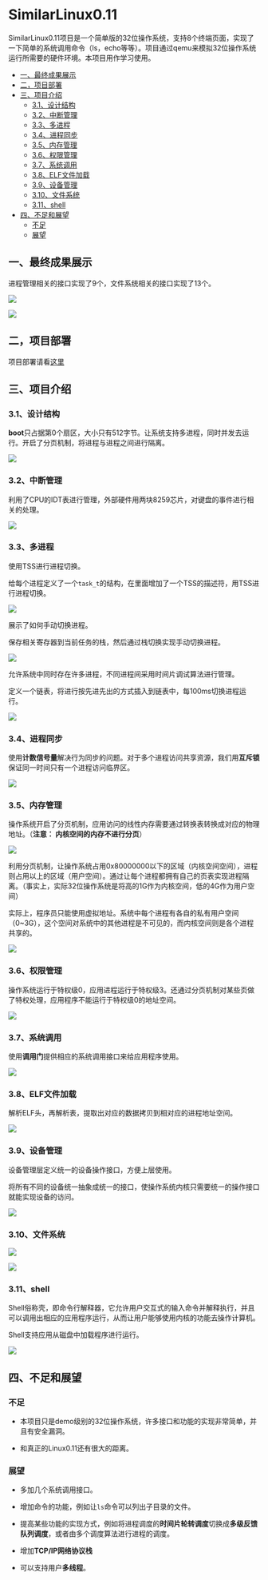 # SimilarLinux0.11

SimilarLinux0.11项目是一个简单版的32位操作系统，支持8个终端页面，实现了一下简单的系统调用命令（ls，echo等等）。项目通过qemu来模拟32位操作系统运行所需要的硬件环境。本项目用作学习使用。


- [一、最终成果展示](#一最终成果展示)
- [二，项目部署](#二项目部署)
- [三、项目介绍](#三项目介绍)
    - [3.1、设计结构](#31设计结构)
    - [3.2、中断管理](#32中断管理)
    - [3.3、多进程](#33多进程)
    - [3.4、进程同步](#34进程同步)
    - [3.5、内存管理](#35内存管理)
    - [3.6、权限管理](#36权限管理)
    - [3.7、系统调用](#37系统调用)
    - [3.8、ELF文件加载](#38elf文件加载)
    - [3.9、设备管理](#39设备管理)
    - [3.10、文件系统](#310文件系统)
    - [3.11、shell](#311shell)
- [四、不足和展望](#四不足和展望)
    - [不足](#不足)
    - [展望](#展望)

## 一、最终成果展示


进程管理相关的接口实现了9个，文件系统相关的接口实现了13个。

![](https://img.weidust.cn/images/9e7796e75d0ff58348d6825ed7376517.zhongduan.webp)



![](https://img.weidust.cn/images/49db39c594fb3aa1f2b403a63b3a50fb.ls.webp)

## 二，项目部署

项目部署请看[这里](./deploy.md)

## 三、项目介绍

### 3.1、设计结构

**boot**只占据第0个扇区，大小只有512字节。让系统支持多进程，同时并发去运行。开启了分页机制，将进程与进程之间进行隔离。 

![](https://img.weidust.cn/images/6d3f155d1b977391d593fb0a5a4a00ca.%C3%A6%C2%93%C2%8D%C3%A4%C2%BD%C2%9C%C3%A7%C2%B3%C2%BB%C3%A7%C2%BB%C2%9F%C3%A8%C2%AE%C2%BE%C3%A8%C2%AE%C2%A1%C3%A7%C2%BB%C2%93%C3%A6%C2%9E%C2%84.webp)

### 3.2、中断管理

利用了CPU的IDT表进行管理，外部硬件用两块8259芯片，对键盘的事件进行相关的处理。

![](https://img.weidust.cn/images/aab8752c12cd841c11d0979eb3b1a1b1.%C3%A4%C2%B8%C2%AD%C3%A6%C2%96%C2%AD%C3%A7%C2%AE%C2%A1%C3%A7%C2%90%C2%86.webp)

### 3.3、多进程

使用TSS进行进程切换。

给每个进程定义了一个``task_t``的结构，在里面增加了一个TSS的描述符，用TSS进行进程切换。

![](https://img.weidust.cn/images/9082f9dba9c229058a93b90c67a00be7.%C3%A4%C2%BD%C2%BF%C3%A7%C2%94%C2%A8TSS%C3%A8%C2%BF%C2%9B%C3%A7%C2%A8%C2%8B%C3%A5%C2%88%C2%87%C3%A6%C2%8D%C2%A2.webp)

展示了如何手动切换进程。

保存相关寄存器到当前任务的栈，然后通过栈切换实现手动切换进程。

![](https://img.weidust.cn/images/b1c6ced71f84b2f34f978d38451ca5a7.%C3%A5%C2%A4%C2%9A%C3%A8%C2%BF%C2%9B%C3%A7%C2%A8%C2%8B1.webp)

允许系统中同时存在许多进程，不同进程间采用时间片调试算法进行管理。

定义一个链表，将进行按先进先出的方式插入到链表中，每100ms切换进程运行。

![](https://img.weidust.cn/images/e1950b185c3cd3b84baaea643f46866a.%C3%A5%C2%A4%C2%9A%C3%A8%C2%BF%C2%9B%C3%A7%C2%A8%C2%8B2.webp)

### 3.4、进程同步

使用**计数信号量**解决行为同步的问题。对于多个进程访问共享资源，我们用**互斥锁**保证同一时间只有一个进程访问临界区。

![](https://img.weidust.cn/images/b43301565be3e313fbd86d6c2b983d5f.%C3%A8%C2%BF%C2%9B%C3%A7%C2%A8%C2%8B%C3%A5%C2%90%C2%8C%C3%A6%C2%AD%C2%A5.webp)

### 3.5、内存管理

操作系统开启了分页机制，应用访问的线性内存需要通过转换表转换成对应的物理地址。（**注意： 内核空间的内存不进行分页**）

![](https://img.weidust.cn/images/daaaaf4c4950b20397a34c01e7542274.%C3%A5%C2%86%C2%85%C3%A5%C2%AD%C2%98%C3%A7%C2%AE%C2%A1%C3%A7%C2%90%C2%862.webp)

利用分页机制，让操作系统占用0x80000000以下的区域（内核空间空间），进程则占用以上的区域（用户空间）。通过让每个进程都拥有自己的页表实现进程隔离。（事实上，实际32位操作系统是将高的1G作为内核空间，低的4G作为用户空间）

实际上，程序员只能使用虚拟地址。系统中每个进程有各自的私有用户空间（0~3G），这个空间对系统中的其他进程是不可见的，而内核空间则是各个进程共享的。

![](https://img.weidust.cn/images/68f15e9688c2d4f6881ebb0c9dca0429.%C3%A5%C2%86%C2%85%C3%A5%C2%AD%C2%98%C3%A7%C2%AE%C2%A1%C3%A7%C2%90%C2%861.webp)

### 3.6、权限管理

操作系统运行于特权级0，应用进程运行于特权级3。还通过分页机制对某些页做了特权处理，应用程序不能运行于特权级0的地址空间。

![](https://img.weidust.cn/images/1f6dff30d73770625ea4d08e5a59bda9.%C3%A6%C2%9D%C2%83%C3%A9%C2%99%C2%90%C3%A7%C2%AE%C2%A1%C3%A7%C2%90%C2%86.webp)

### 3.7、系统调用

使用**调用门**提供相应的系统调用接口来给应用程序使用。

![](https://img.weidust.cn/images/0f42cc2a3230f33367ac2bdb21c6c1e0.%C3%A7%C2%B3%C2%BB%C3%A7%C2%BB%C2%9F%C3%A8%C2%B0%C2%83%C3%A7%C2%94%C2%A8.webp)

### 3.8、ELF文件加载

解析ELF头，再解析表，提取出对应的数据拷贝到相对应的进程地址空间。

![](https://img.weidust.cn/images/2c85647c2ccd22aa28d453c947770b09.ELF%C3%A6%C2%96%C2%87%C3%A4%C2%BB%C2%B6%C3%A5%C2%8A%C2%A0%C3%A8%C2%BD%C2%BD.webp)

### 3.9、设备管理

设备管理层定义统一的设备操作接口，方便上层使用。

将所有不同的设备统一抽象成统一的接口，使操作系统内核只需要统一的操作接口就能实现设备的访问。

![](https://img.weidust.cn/images/08683786206822fc6e0d2c757b5d530b.%C3%A8%C2%AE%C2%BE%C3%A5%C2%A4%C2%87%C3%A7%C2%AE%C2%A1%C3%A7%C2%90%C2%86.drawio.webp)

### 3.10、文件系统

![](https://img.weidust.cn/images/c80975b895df70762e5c02e1cfdc03b8.%C3%A6%C2%96%C2%87%C3%A4%C2%BB%C2%B6%C3%A7%C2%B3%C2%BB%C3%A7%C2%BB%C2%9F1.webp)

![](https://img.weidust.cn/images/9ccc6492d59a6c1e1913cd95f62c5644.%C3%A6%C2%96%C2%87%C3%A4%C2%BB%C2%B6%C3%A7%C2%B3%C2%BB%C3%A7%C2%BB%C2%9F2.webp)

### 3.11、shell

Shell俗称壳，即命令行解释器，它允许用户交互式的输入命令并解释执行，并且可以调用出相应的应用程序运行，从而让用户能够使用内核的功能去操作计算机。

Shell支持应用从磁盘中加载程序进行运行。

![](https://img.weidust.cn/images/064b2ee40da454253d6630ac0f0db9b6.shell.webp)

## 四、不足和展望

### 不足

- 本项目只是demo级别的32位操作系统，许多接口和功能的实现非常简单，并且有安全漏洞。

- 和真正的Linux0.11还有很大的距离。

### 展望

- 多加几个系统调用接口。
- 增加命令的功能，例如让``ls``命令可以列出子目录的文件。
- 提高某些功能的实现方式，例如将进程调度的**时间片轮转调度**切换成**多级反馈队列调度**，或者由多个调度算法进行进程的调度。

- 增加**TCP/IP网络协议栈**
- 可以支持用户**多线程**。